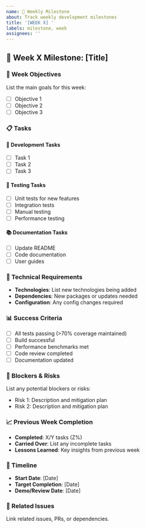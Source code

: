 ```yaml
---
name: 📅 Weekly Milestone
about: Track weekly development milestones
title: '[WEEK X] '
labels: milestone, week
assignees: ''
---
```


## 📅 Week X Milestone: [Title]

### 🎯 Week Objectives
List the main goals for this week:
- [ ] Objective 1
- [ ] Objective 2
- [ ] Objective 3

### 📋 Tasks
#### 🚀 Development Tasks
- [ ] Task 1
- [ ] Task 2
- [ ] Task 3

#### 🧪 Testing Tasks
- [ ] Unit tests for new features
- [ ] Integration tests
- [ ] Manual testing
- [ ] Performance testing

#### 📚 Documentation Tasks
- [ ] Update README
- [ ] Code documentation
- [ ] User guides

### 🔧 Technical Requirements
- **Technologies**: List new technologies being added
- **Dependencies**: New packages or updates needed
- **Configuration**: Any config changes required

### 📊 Success Criteria
- [ ] All tests passing (>70% coverage maintained)
- [ ] Build successful
- [ ] Performance benchmarks met
- [ ] Code review completed
- [ ] Documentation updated

### 🚫 Blockers & Risks
List any potential blockers or risks:
- Risk 1: Description and mitigation plan
- Risk 2: Description and mitigation plan

### 📈 Previous Week Completion
- **Completed**: X/Y tasks (Z%)
- **Carried Over**: List any incomplete tasks
- **Lessons Learned**: Key insights from previous week

### 📅 Timeline
- **Start Date**: [Date]
- **Target Completion**: [Date]
- **Demo/Review Date**: [Date]

### 🔗 Related Issues
Link related issues, PRs, or dependencies.